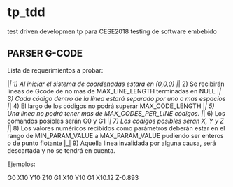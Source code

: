 # tp_tdd
test driven developmen tp para CESE2018 testing de software embebido

PARSER G-CODE
---------------

Lista de requerimientos a probar:

|_| 1) Al iniciar el sistema de coordenadas estara en (0,0,0)
|_| 2) Se recibirán lineas de Gcode de no mas de MAX_LINE_LENGTH terminadas en NULL
|_| 3) Cada código dentro de la linea estará separado por uno o mas espacios
|_| 4) El largo de los códigos no podrá superar MAX_CODE_LENGTH
|_| 5) Una linea no podrá tener mas de MAX_CODES_PER_LINE códigos.
|_| 6) Los comandos posibles serán G0 y G1
|_| 7) Los codigos posibles serán X, Y y Z
|_| 8) Los valores numéricos recibidos como parámetros deberán estar en el rango de MIN_PARAM_VALUE a MAX_PARAM_VALUE pudiendo ser enteros o de punto flotante
|_| 9) Aquella linea invalidada por alguna causa, será descartada y no se tendrá en cuenta.

Ejemplos:

G0 X10 Y10 Z10
G1 X10 Y10
G1 X10.12   Z-0.893




